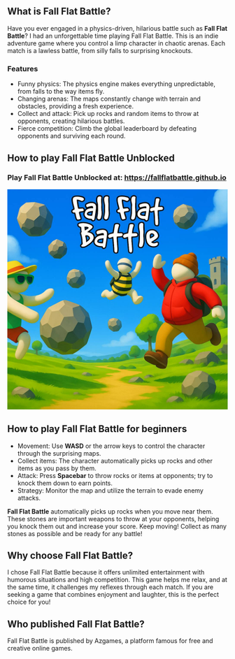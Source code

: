<h2 data-pm-slice="0 0 []">What is Fall Flat Battle?</h2>
<p>Have you ever engaged in a physics-driven, hilarious battle such as <strong>Fall Flat Battle</strong>? I had an unforgettable time playing Fall Flat Battle. This is an indie adventure game where you control a limp character in chaotic arenas. Each match is a lawless battle, from silly falls to surprising knockouts.</p>
<h3>Features</h3>
<ul>
<li>Funny physics: The physics engine makes everything unpredictable, from falls to the way items fly.</li>
<li>Changing arenas: The maps constantly change with terrain and obstacles, providing a fresh experience.</li>
<li>Collect and attack: Pick up rocks and random items to throw at opponents, creating hilarious battles.</li>
<li>Fierce competition: Climb the global leaderboard by defeating opponents and surviving each round.</li>
</ul>
<h2>How to play Fall Flat Battle Unblocked</h2>
<h3>Play&nbsp;Fall Flat Battle Unblocked at:&nbsp;<a href="https://fallflatbattle.github.io">https://fallflatbattle.github.io</a></h3>
<img src="https://github.com/fallflatbattle/fall-flat-battle/blob/main/Fall-Flat-Battle-game.png?raw=true">
<h2>How to play Fall Flat Battle for beginners</h2>
<ul>
<li>Movement: Use <strong>WASD</strong> or the arrow keys to control the character through the surprising maps.</li>
<li>Collect items: The character automatically picks up rocks and other items as you pass by them.</li>
<li>Attack: Press <strong>Spacebar</strong> to throw rocks or items at opponents; try to knock them down to earn points.</li>
<li>Strategy: Monitor the map and utilize the terrain to evade enemy attacks.</li>
</ul>
<p><strong>Fall Flat Battle</strong>&nbsp;automatically picks up rocks when you move near them. These stones are important weapons to throw at your opponents, helping you knock them out and increase your score. Keep moving! Collect as many stones as possible and be ready for any battle!</p>
<h2>Why choose Fall Flat Battle?</h2>
<p>I chose Fall Flat Battle because it offers unlimited entertainment with humorous situations and high competition. This game helps me relax, and at the same time, it challenges my reflexes through each match. If you are seeking a game that combines enjoyment and laughter, this is the perfect choice for you!</p>
<h2>Who published Fall Flat Battle?</h2>
<p>Fall Flat Battle is published by Azgames, a platform famous for free and creative online games.</p>
<div id="gtx-trans" style="position: absolute; left: 500px; top: 186.469px;">&nbsp;</div>
